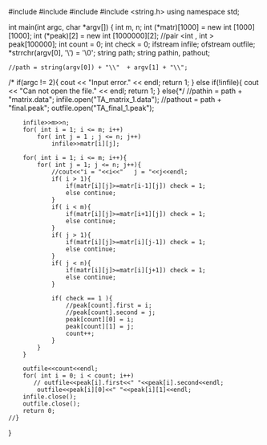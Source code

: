 #include <iostream>
#include <fstream>
#include <utility>
#include <string.h>
using namespace std;

int main(int argc, char *argv[])
{
    int m, n;
    int (*matr)[1000] = new int [1000][1000];
    int (*peak)[2] = new int [1000000][2];
    //pair <int , int > peak[100000];
    int count = 0;
    int check = 0;
    ifstream infile;
    ofstream outfile;
    *strrchr(argv[0], '\\') = '\0';
    string path;
    string pathin, pathout;

    //path = string(argv[0]) + "\\"  + argv[1] + "\\";

   /* if(argc != 2){
        cout << "Input error." << endl;
        return 1;
    }
    else if(!infile){
        cout << "Can not open the file." << endl;
        return 1;
    }
    else{*/
        //pathin = path + "matrix.data";
        infile.open("TA_matrix_1.data");
        //pathout = path + "final.peak";
        outfile.open("TA_final_1.peak");
    
        infile>>m>>n;
        for( int i = 1; i <= m; i++)
            for( int j = 1 ; j <= n; j++)
                infile>>matr[i][j];

        for( int i = 1; i <= m; i++){
            for( int j = 1; j <= n; j++){
                //cout<<"i = "<<i<<"   j = "<<j<<endl;
                if( i > 1){
                    if(matr[i][j]>=matr[i-1][j]) check = 1;
                    else continue;
                }
                if( i < m){
                    if(matr[i][j]>=matr[i+1][j]) check = 1;
                    else continue;
                }
                if( j > 1){
                    if(matr[i][j]>=matr[i][j-1]) check = 1;
                    else continue;
                }
                if( j < n){
                    if(matr[i][j]>=matr[i][j+1]) check = 1;
                    else continue;
                }
     
                if( check == 1 ){
                    //peak[count].first = i;
                    //peak[count].second = j;
                    peak[count][0] = i;
                    peak[count][1] = j;
                    count++;
                }      
            }
        }

        outfile<<count<<endl;
        for( int i = 0; i < count; i++)
           // outfile<<peak[i].first<<" "<<peak[i].second<<endl;
            outfile<<peak[i][0]<<" "<<peak[i][1]<<endl;
        infile.close();
        outfile.close();
        return 0;
    //}
}
